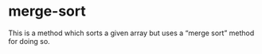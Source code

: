 # merge-sort
This is a method which sorts a given array but uses a “merge sort” method for doing so.